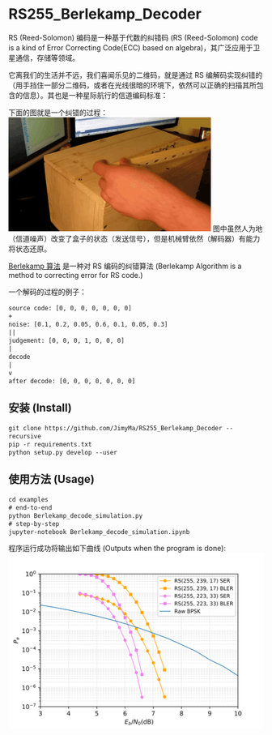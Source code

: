 # RS255_Berlekamp_Decoder

RS (Reed-Solomon) 编码是一种基于代数的纠错码 (RS (Reed-Solomon) code is a kind of Error Correcting Code(ECC) based on algebra)，其广泛应用于卫星通信，存储等领域。

它离我们的生活并不远，我们喜闻乐见的二维码，就是通过 RS 编解码实现纠错的（用手挡住一部分二维码，或者在光线很暗的环境下，依然可以正确的扫描其所包含的信息）。其也是一种星际航行的信道编码标准：

下面的图就是一个纠错的过程：
![useless_box](imgs/../docs/imgs/useless_box.gif)
图中虽然人为地（信道噪声）改变了盒子的状态（发送信号），但是机械臂依然（解码器）有能力将状态还原。

[Berlekamp 算法](https://jimyma.github.io/2018/07/09/Berlekamp_algorithm/) 是一种对 RS 编码的纠错算法 (Berlekamp Algorithm is a method to correcting error for RS code.)

一个解码的过程的例子：
``` 
source code: [0, 0, 0, 0, 0, 0, 0]
+
noise: [0.1, 0.2, 0.05, 0.6, 0.1, 0.05, 0.3]
||
judgement: [0, 0, 0, 1, 0, 0, 0]
|
decode
|
v
after decode: [0, 0, 0, 0, 0, 0, 0]
```

## 安装 (Install)
``` shell
git clone https://github.com/JimyMa/RS255_Berlekamp_Decoder --recursive
pip -r requirements.txt
python setup.py develop --user
```

## 使用方法 (Usage)
``` shell
cd examples
# end-to-end
python Berlekamp_decode_simulation.py
# step-by-step
jupyter-notebook Berlekamp_decode_simulation.ipynb
```
程序运行成功将输出如下曲线 (Outputs when the program is done):
![性能曲线](imgs/../docs/imgs/RS255.svg)

